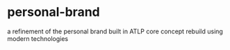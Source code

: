 # personal-brand
a refinement of the personal brand built in ATLP core concept rebuild using modern technologies 
